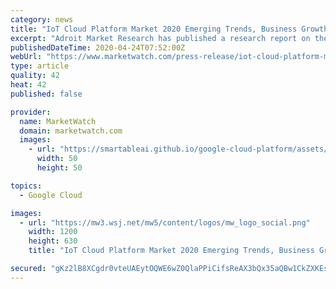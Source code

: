 ```yaml
---
category: news
title: "IoT Cloud Platform Market 2020 Emerging Trends, Business Growth, Services, Solutions And Regional Outlook 2025"
excerpt: "Adroit Market Research has published a research report on the global IoT cloud platform market 2020-2025 and provides a detailed overview of the factors affecting business scope worldwide. The IoT cloud platform market research report displays the latest market information on future trends and analysis of products and services."
publishedDateTime: 2020-04-24T07:52:00Z
webUrl: "https://www.marketwatch.com/press-release/iot-cloud-platform-market-2020-emerging-trends-business-growth-services-solutions-and-regional-outlook-2025-2020-04-24"
type: article
quality: 42
heat: 42
published: false

provider:
  name: MarketWatch
  domain: marketwatch.com
  images:
    - url: "https://smartableai.github.io/google-cloud-platform/assets/images/organizations/marketwatch.com-50x50.jpg"
      width: 50
      height: 50

topics:
  - Google Cloud

images:
  - url: "https://mw3.wsj.net/mw5/content/logos/mw_logo_social.png"
    width: 1200
    height: 630
    title: "IoT Cloud Platform Market 2020 Emerging Trends, Business Growth, Services, Solutions And Regional Outlook 2025"

secured: "gKz2lB8XCgdr0vteUAEytOQWE6wZ0QlaPPiCifsReAX3bQx35aQBw1CkZXKEsm2gHtEuDAU2Exdw6WiNtxVZuR+AIycPnsFK/2863cZmKi5V4OiwgF2QwbYQFqXdB7HR7ddfQlXTYNmOwiYJa8i8f4scXWUy0FKaiY2hap1GE28Z82UU7Fa+ZkKFcys0eMGSCZg/ZKkwInQWfqkRWHYtCYF+y5YjiEEx52WV18tql7Y+UkP+EmzYBTLGWlSQKk8UktC3GGnQQJR18cPJDvzKd6YRDEVVz1jY+e6LVU5a30TusZtiKHwzUust7I82asoH;A9hL2F6WHfZbMpCOSs3jcw=="
---
```


